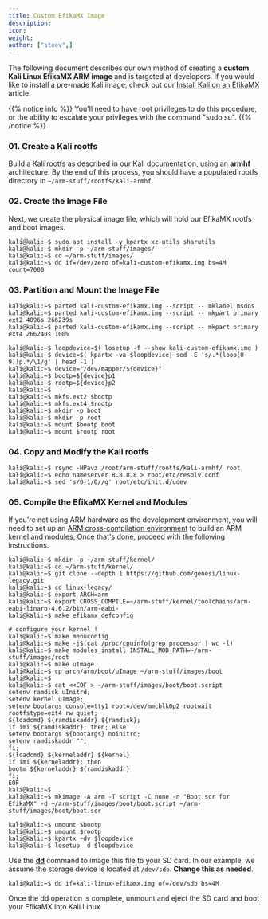 ```yaml
---
title: Custom EfikaMX Image
description:
icon:
weight:
author: ["steev",]
---
```


The following document describes our own method of creating a **custom Kali Linux EfikaMX ARM image** and is targeted at developers. If you would like to install a pre-made Kali image, check out our [Install Kali on an EfikaMX](/docs/arm/efikamx/) article.

{{% notice info %}}
You'll need to have root privileges to do this procedure, or the ability to escalate your privileges with the command "sudo su".
{{% /notice %}}

### 01. Create a Kali rootfs

Build a [Kali rootfs](/docs/development/kali-linux-arm-chroot/) as described in our Kali documentation, using an **armhf** architecture. By the end of this process, you should have a populated rootfs directory in `~/arm-stuff/rootfs/kali-armhf`.

### 02. Create the Image File

Next, we create the physical image file, which will hold our EfikaMX rootfs and boot images.

```console
kali@kali:~$ sudo apt install -y kpartx xz-utils sharutils
kali@kali:~$ mkdir -p ~/arm-stuff/images/
kali@kali:~$ cd ~/arm-stuff/images/
kali@kali:~$ dd if=/dev/zero of=kali-custom-efikamx.img bs=4M count=7000
```

### 03. Partition and Mount the Image File

```console
kali@kali:~$ parted kali-custom-efikamx.img --script -- mklabel msdos
kali@kali:~$ parted kali-custom-efikamx.img --script -- mkpart primary ext2 4096s 266239s
kali@kali:~$ parted kali-custom-efikamx.img --script -- mkpart primary ext4 266240s 100%
```

```console
kali@kali:~$ loopdevice=$( losetup -f --show kali-custom-efikamx.img )
kali@kali:~$ device=$( kpartx -va $loopdevice| sed -E 's/.*(loop[0-9])p.*/\1/g' | head -1 )
kali@kali:~$ device="/dev/mapper/${device}"
kali@kali:~$ bootp=${device}p1
kali@kali:~$ rootp=${device}p2
kali@kali:~$
kali@kali:~$ mkfs.ext2 $bootp
kali@kali:~$ mkfs.ext4 $rootp
kali@kali:~$ mkdir -p boot
kali@kali:~$ mkdir -p root
kali@kali:~$ mount $bootp boot
kali@kali:~$ mount $rootp root
```

### 04. Copy and Modify the Kali rootfs

```console
kali@kali:~$ rsync -HPavz /root/arm-stuff/rootfs/kali-armhf/ root
kali@kali:~$ echo nameserver 8.8.8.8 > root/etc/resolv.conf
kali@kali:~$ sed 's/0-1/0//g' root/etc/init.d/udev
```

### 05. Compile the EfikaMX Kernel and Modules

If you're not using ARM hardware as the development environment, you will need to set up an [ARM cross-compilation environment](/docs/development/arm-cross-compilation-environment/) to build an ARM kernel and modules. Once that's done, proceed with the following instructions.

```console
kali@kali:~$ mkdir -p ~/arm-stuff/kernel/
kali@kali:~$ cd ~/arm-stuff/kernel/
kali@kali:~$ git clone --depth 1 https://github.com/genesi/linux-legacy.git
kali@kali:~$ cd linux-legacy/
kali@kali:~$ export ARCH=arm
kali@kali:~$ export CROSS_COMPILE=~/arm-stuff/kernel/toolchains/arm-eabi-linaro-4.6.2/bin/arm-eabi-
kali@kali:~$ make efikamx_defconfig

# configure your kernel !
kali@kali:~$ make menuconfig
kali@kali:~$ make -j$(cat /proc/cpuinfo|grep processor | wc -l)
kali@kali:~$ make modules_install INSTALL_MOD_PATH=~/arm-stuff/images/root
kali@kali:~$ make uImage
kali@kali:~$ cp arch/arm/boot/uImage ~/arm-stuff/images/boot
kali@kali:~$
kali@kali:~$ cat <<EOF > ~/arm-stuff/images/boot/boot.script
setenv ramdisk uInitrd;
setenv kernel uImage;
setenv bootargs console=tty1 root=/dev/mmcblk0p2 rootwait rootfstype=ext4 rw quiet;
${loadcmd} ${ramdiskaddr} ${ramdisk};
if imi ${ramdiskaddr}; then; else
setenv bootargs ${bootargs} noinitrd;
setenv ramdiskaddr "";
fi;
${loadcmd} ${kerneladdr} ${kernel}
if imi ${kerneladdr}; then
bootm ${kerneladdr} ${ramdiskaddr}
fi;
EOF
kali@kali:~$
kali@kali:~$ mkimage -A arm -T script -C none -n "Boot.scr for EfikaMX" -d ~/arm-stuff/images/boot/boot.script ~/arm-stuff/images/boot/boot.scr
```

```console
kali@kali:~$ umount $bootp
kali@kali:~$ umount $rootp
kali@kali:~$ kpartx -dv $loopdevice
kali@kali:~$ losetup -d $loopdevice
```

Use the **[dd](https://packages.debian.org/testing/dd)** command to image this file to your SD card. In our example, we assume the storage device is located at `/dev/sdb`. **Change this as needed**.

```console
kali@kali:~$ dd if=kali-linux-efikamx.img of=/dev/sdb bs=4M
```

Once the dd operation is complete, unmount and eject the SD card and boot your EfikaMX into Kali Linux
